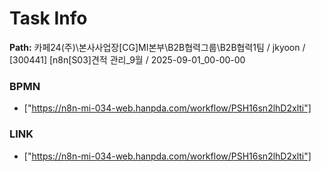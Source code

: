 # Task Info

**Path:** 카페24(주)\본사사업장\[CG]MI본부\B2B협력그룹\B2B협력1팀 / jkyoon / [300441] [n8n[S03]견적 관리_9월 / 2025-09-01_00-00-00

### BPMN
- ["https://n8n-mi-034-web.hanpda.com/workflow/PSH16sn2lhD2xlti"]

### LINK
- ["https://n8n-mi-034-web.hanpda.com/workflow/PSH16sn2lhD2xlti"]

